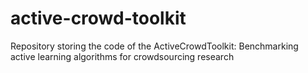 # active-crowd-toolkit
Repository storing the code of the ActiveCrowdToolkit: Benchmarking active learning algorithms for crowdsourcing research
